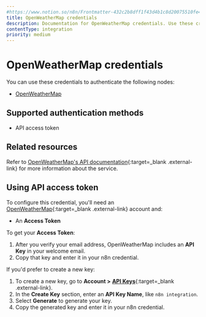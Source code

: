 ```yaml
---
#https://www.notion.so/n8n/Frontmatter-432c2b8dff1f43d4b1c8d20075510fe4
title: OpenWeatherMap credentials
description: Documentation for OpenWeatherMap credentials. Use these credentials to authenticate OpenWeatherMap in n8n, a workflow automation platform.
contentType: integration
priority: medium
---
```


# OpenWeatherMap credentials

You can use these credentials to authenticate the following nodes:

- [OpenWeatherMap](/integrations/builtin/app-nodes/n8n-nodes-base.openweathermap/)

## Supported authentication methods

- API access token

## Related resources

Refer to [OpenWeatherMap's API documentation](https://openweathermap.org/api){:target=_blank .external-link} for more information about the service.

## Using API access token

To configure this credential, you'll need an [OpenWeatherMap](https://openweathermap.org/){:target=_blank .external-link} account and:

- An **Access Token**

To get your **Access Token**:

1. After you verify your email address, OpenWeatherMap includes an **API Key** in your welcome email.
2. Copy that key and enter it in your n8n credential.

If you'd prefer to create a new key:

1. To create a new key, go to **Account >** [**API Keys**](https://home.openweathermap.org/api_keys){:target=_blank .external-link}.
2. In the **Create Key** section, enter an **API Key Name**, like `n8n integration`.
3. Select **Generate** to generate your key.
4. Copy the generated key and enter it in your n8n credential.
